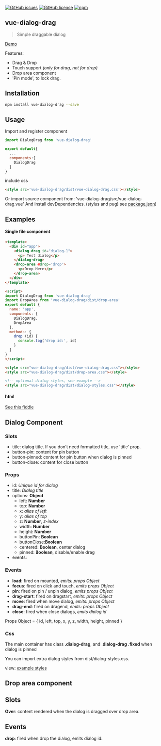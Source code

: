 
[![GitHub issues](https://img.shields.io/github/issues/emiliorizzo/vue-dialog-drag.svg)](https://github.com/emiliorizzo/vue-dialog-drag/issues) [![GitHub license](https://img.shields.io/badge/license-MIT-blue.svg)](https://raw.githubusercontent.com/emiliorizzo/vue-dialog-drag/master/LICENSE) [![npm](https://img.shields.io/npm/v/vue-dialog-drag.svg)](https://www.npmjs.com/package/vue-dialog-drag)

## vue-dialog-drag

> Simple draggable dialog

[Demo](https://emiliorizzo.github.io/vue-dialog-drag/)

Features:

- Drag & Drop
- Touch support *(only for drag, not for drop)*
- Drop area component 
- 'Pin mode', to lock drag.

## Installation

``` bash
npm install vue-dialog-drag --save

```
## Usage
 
Import and register component

``` javascript
import DialogDrag from 'vue-dialog-drag'

export default{
  ...
  components:{
    DialogDrag
  }
}
```

include css 
``` html
<style src='vue-dialog-drag/dist/vue-dialog-drag.css'></style>

```
Or import source component from: 'vue-dialog-drag/src/vue-dialog-drag.vue'
And install devDependencies. (stylus and pug) 
see [package.json](https://github.com/emiliorizzo/vue-dialog-drag/blob/master/package.json))

## Examples 

#### Single file component
```html
<template>
  <div id="app">
    <dialog-drag id="dialog-1">
      <p> Test dialog</p>
    </dialog-drag>
    <drop-area @drop='drop'>
      <p>Drop Here</p>
    </drop-area>
  </div>
</template>

<script>  
import DialogDrag from 'vue-dialog-drag'
import DropArea from 'vue-dialog-drag/dist/drop-area'
export default {
  name: 'app',
  components: {
    DialogDrag,
    DropArea
  },
  methods: {
    drop (id) {
      console.log('drop id:', id)
    }
  }
}
</script>

<style src="vue-dialog-drag/dist/vue-dialog-drag.css"></style>
<style src="vue-dialog-drag/dist/drop-area.css"></style>

<!-- optional dialog styles, see example -->
<style src="vue-dialog-drag/dist/dialog-styles.css"></style>

```
#### html
 
  [See this fiddle](https://jsfiddle.net/emii/g7hojq7m/)

## Dialog Component
### Slots

  - title: dialog title. If you don't need formatted title, use 'title' prop.  
  - button-pin: content for pin button
  - button-pinned: content for pin button when dialog is pinned
  - button-close: content for close button

### Props

  - id: *Unique id for dialog*
  - title: *Dialog title*
  - options: **Object**
    - left: **Number**
    - top: **Number**
    - x: *alias of left*
    - y: *alias of top*
    - z: **Number**, *z-index*
    - width: **Number**
    - height: **Number**
    - buttonPin: **Boolean**
    - buttonClose:**Boolean**
    - centered: **Boolean**, center dialog
    - pinned: **Boolean**, disable/enable drag
  - events:

### Events

  -  **load**: fired on mounted, *emits: props Object*
  -  **focus**: fired on click and touch, *emits props Object*
  -  **pin**: fired on pin / unpin dialog, *emits props Object*
  -  **drag-start**: fired on dragstart, *emits: props Object*
  - **move**: fired when move dialog, *emits: props Object*
  - **drag-end**: fired on dragend, *emits: props Object*
  - **close**: fired when close dialogs, *emits dialog id*
  
  Props Object = { id, left, top, x, y, z, width, height, pinned }

### Css
  
  The main container has class **.dialog-drag**, and .**dialog-drag** **.fixed** when dialog is pinned

  You can import extra dialog styles from dist/dialog-styles.css.

  view: [example styles](https://github.com/emiliorizzo/vue-dialog-drag/blob/master/src/dialog-styles.styl) 

## Drop area component

## Slots
  
  **Over**: content rendered when the dialog is dragged over drop area.

## Events
  
  **drop**: fired when drop the dialog, emits dialog id.

